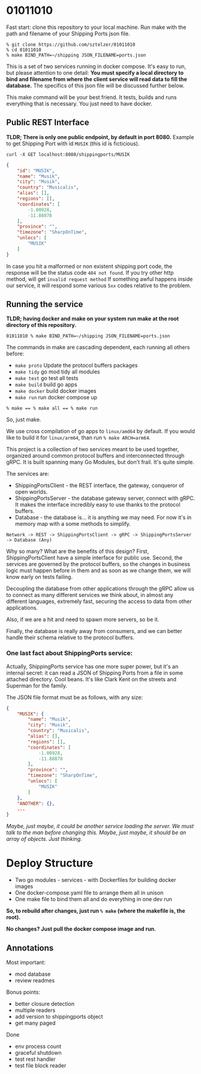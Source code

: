# 01011010

Fast start: clone this repository to your local machine.
Run make with the path and filename of your Shipping Ports json file.

```
% git clone https://github.com/sztelzer/01011010
% cd 01011010
% make BIND_PATH=~/shipping JSON_FILENAME=ports.json
```

This is a set of two services running in docker compose. It's easy to run, but please attention to one detail:
**You must specify a local directory to bind and filename from where the client service will read data to fill the database.**
The specifics of this json file will be discussed further below.

This make command will be your best friend. It tests, builds and runs everything that is necessary. You just need to 
have docker.

## Public REST Interface

**TLDR; There is only one public endpoint, by default in port 8080.**
Example to get Shipping Port with id `MUSIK` (this id is ficticious).
```
curl -X GET localhost:8080/shippingports/MUSIK
```
``` json
{
    "id": "MUSIK",
    "name": "Musik",
    "city": "Musik",
    "country": "Musicalis",
    "alias": [],
    "regions": [],
    "coordinates": [
        -1.00928,
        -11.88878
    ],
    "province": "",
    "timezone": "SharpOnTime",
    "unlocs": [
        "MUSIK"
    ]
}
```
In case you hit a malformed or non existent shipping port code, the response will be the status code `404 not found`.
If you try other http method, will get `invalid request method`
If something awful happens inside our service, it will respond some various `5xx` codes relative to the problem.


## Running the service

**TLDR; having docker and make on your system run make at the root directory of this repository.**
```
01011010 % make BIND_PATH=~/shipping JSON_FILENAME=ports.json
```
The commands in make are cascading dependent, each running all others before:
- `make proto` Update the protocol buffers packages
- `make tidy` go mod tidy all modules
- `make test` go test all tests
- `make build` build go apps
- `make docker` build docker images
- `make run` run docker compose up

`% make == % make all == % make run`

So, just make.

We use cross compilation of go apps to `linux/amd64` by default. If you would like to build it for 
`linux/arm64`, than run `% make ARCH=arm64`.





This project is a collection of two services meant to be used together, organized around common protocol buffers and
interconnected through gRPC. It is built spanning many Go Modules, but don't frail. It's quite simple.

The services are: 
 - ShippingPortsClient - the REST interface, the gateway, conqueror of open worlds.
 - ShippingPortsServer - the database gateway server, connect with gRPC. It makes the interface incredibly easy to
   use thanks to the protocol buffers.
 - Database - the database is... it is anything we may need. For now it's in memory map with a some methods to simplify.

```
Network -> REST -> ShippingPortsClient -> gRPC -> ShippingPortsServer -> Database (Any)
```

Why so many? What are the benefits of this design? First, ShippingPortsClient have a simple interface for public use.
Second, the services are governed by the protocol buffers, so the changes in business logic must happen
before in them and as soon as we change them, we will know early on tests failing.

Decoupling the database from other applications through the gRPC allow us to connect as many different services
we think about, in almost any different languages, extremely fast, securing the access to data from other applications. 

Also, if we are a hit and need to spawn more servers, so be it.

Finally, the database is really away from consumers, and we can better handle their schema relative to the protocol buffers.
 
### One last fact about ShippingPorts service:

Actually, ShippingPorts service has one more super power, but it's an internal secret: it can read a JSON of Shipping Ports from 
a file in some attached directory. Cool beans. It's like Clark Kent on the streets and Superman for the family.

The JSON file format must be as follows, with any size:
``` json
{
    "MUSIK": {
        "name": "Musik",
        "city": "Musik",
        "country": "Musicalis",
        "alias": [],
        "regions": [],
        "coordinates": [
            -1.00928,
            -11.88878
        ],
        "province": "",
        "timezone": "SharpOnTime",
        "unlocs": [
            "MUSIK"
        ]
    },
    "ANOTHER": {},
    ...
}
```

*Maybe, just maybe, it could be another service loading the server. We must talk to the man before changing this.*
*Maybe, just maybe, it should be an array of objects. Just thinking.*

# Deploy Structure
 - Two go modules - services - with Dockerfiles for building docker images
 - One docker-compose.yaml file to arrange them all in unison
 - One make file to bind them all and do everything in one dev run

**So, to rebuild after changes, just run `% make` (where the makefile is, the root).**

**No changes? Just pull the docker compose image and run.**


## Annotations

Most important:
+ mod database
+ review readmes

Bonus points:
+ better closure detection
+ multiple readers
+ add version to shippingports object
+ get many paged

Done
+ env process count
+ graceful shutdown
+ test rest handler 
+ test file block reader  
